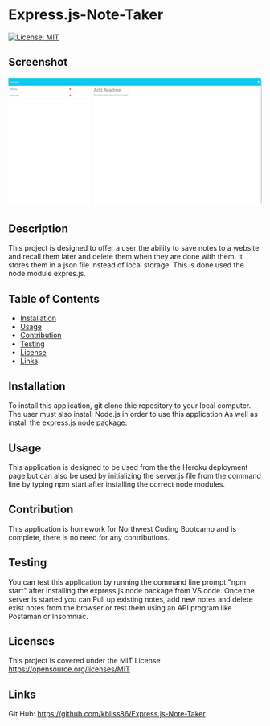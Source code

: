 # Express.js-Note-Taker
[![License: MIT](https://img.shields.io/badge/License-MIT-yellow.svg)](https://opensource.org/licenses/MIT)

## Screenshot
![Note Taker Web Page](/public//assets/images/notetaker-screenshot.PNG)


## Description
This project is designed to offer a user the ability to save notes to a website and recall them later and delete them when they are done with them. It stores them in a json file instead of local storage. This is done used the node module expres.js.

## Table of Contents
  - [Installation](#installation)
  - [Usage](#usage)
  - [Contribution](#contribution)
  - [Testing](#testing)
  - [License](#license)
  - [Links](#Links)

 ## Installation 
 To install this application, git clone thie repository to your local computer. The user must also install Node.js in order to use this application As well as install the express.js node package.

 ## Usage
This application is designed to be used from the the Heroku deployment page but can also be used by initializing the server.js file from the command line by typing npm start after installing the correct node modules. 

## Contribution
This application is homework for Northwest Coding Bootcamp and is complete, there is no need for any contributions.

## Testing
You can test this application  by running the command line prompt "npm start" after installing the express.js node package from VS code. Once the server is started you can Pull up existing notes, add new notes and delete exist notes from the browser or test them using an API program like Postaman or Insomniac.

## Licenses
This project is covered under the MIT License
https://opensource.org/licenses/MIT

## Links
Git Hub: https://github.com/kbliss86/Express.js-Note-Taker
